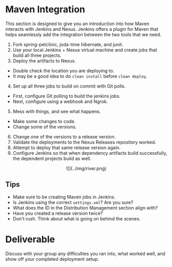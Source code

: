 # Maven Integration

This section is designed to give you an introduction into how Maven interacts with Jenkins and Nexus. Jenkins offers a plugin for Maven that helps seamlessly add the integration between the two tools that we need. 

 1. Fork spring-petclinic, joda-time hibernate, and junit.
 2. Use your local Jenkins + Nexus virtual machine and create jobs that build all three projects.
 3. Deploy the artifacts to Nexus.
   - Double check the location you are deploying to.
   - It may be a good idea to do `clean install` before `clean deploy`.
 4. Set up all three jobs to build on commit with Git polls.
   - First, configure Git polling to build the jenkins jobs.
   - Next, configure using a webhook and Ngrok.
 5. Mess with things, and see what happens.
   - Make some changes to code.
   - Change some of the versions.
 6. Change one of the versions to a release version.
 7. Validate the deployments to the Nexus Releases repository worked.
 8. Attempt to deploy that same release version again.
 9. Configure Jenkins so that when dependency artifacts build successfully, the dependent projects build as well.

<center>
  ![](../img/river.png)  
</center>

## Tips

 - Make sure to be creating Maven jobs in Jenkins.
 - Is Jenkins using the correct `settings.xml`? Are you sure?
 - What does the ID in the Distribution Management section align with?
 - Have you created a release version twice?
 - Don't rush. Think about what is going on behind the scenes.

# Deliverable

Discuss with your group any difficulties you ran into, what worked well, and show off your completed deployment setup.
